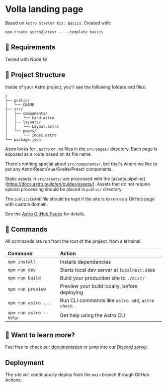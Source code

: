 # Volla landing page

Based on `Astro Starter Kit: Basics`. Created with:

```
npm create astro@latest -- --template basics
```

## 📑 Requirements
Tested with Node 18

## 🚀 Project Structure

Inside of your Astro project, you'll see the following folders and files:

```
/
├── public/
│   └── CNAME
├── src/
│   ├── components/
│   │   └── Card.astro
│   ├── layouts/
│   │   └── Layout.astro
│   └── pages/
│       └── index.astro
└── package.json
```

Astro looks for `.astro` or `.md` files in the `src/pages/` directory. Each page is exposed as a route based on its file name.

There's nothing special about `src/components/`, but that's where we like to put any Astro/React/Vue/Svelte/Preact components.

Static assets in `src/assets/` are processed with the [assets pipeline}(https://docs.astro.build/en/guides/assets/). Assets
that do not require special processing should be placed in `public/` directory.

The `public/CNAME` file should be kept if the site is to run as a GitHub page with custom domain.

See the [Astro GitHub Pages](https://docs.astro.build/en/guides/deploy/github/) for details.

## 🧞 Commands

All commands are run from the root of the project, from a terminal:

| Command                | Action                                           |
| :--------------------- | :----------------------------------------------- |
| `npm install`          | Installs dependencies                            |
| `npm run dev`          | Starts local dev server at `localhost:3000`      |
| `npm run build`        | Build your production site to `./dist/`          |
| `npm run preview`      | Preview your build locally, before deploying     |
| `npm run astro ...`    | Run CLI commands like `astro add`, `astro check` |
| `npm run astro --help` | Get help using the Astro CLI                     |

## 👀 Want to learn more?

Feel free to check [our documentation](https://docs.astro.build) or jump into our [Discord server](https://astro.build/chat).

## Deployment
The site will continuously deploy from the `main` branch through GitHub Actions.
